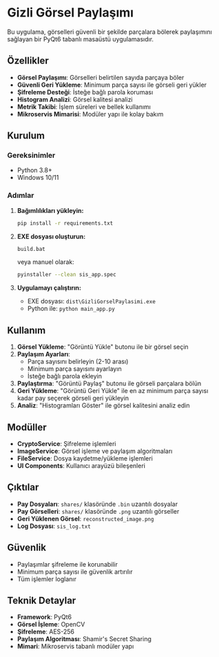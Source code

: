# Gizli Görsel Paylaşımı

Bu uygulama, görselleri güvenli bir şekilde parçalara bölerek paylaşımını sağlayan bir PyQt6 tabanlı masaüstü uygulamasıdır.

## Özellikler

- **Görsel Paylaşımı**: Görselleri belirtilen sayıda parçaya böler
- **Güvenli Geri Yükleme**: Minimum parça sayısı ile görseli geri yükler
- **Şifreleme Desteği**: İsteğe bağlı parola koruması
- **Histogram Analizi**: Görsel kalitesi analizi
- **Metrik Takibi**: İşlem süreleri ve bellek kullanımı
- **Mikroservis Mimarisi**: Modüler yapı ile kolay bakım

## Kurulum

### Gereksinimler
- Python 3.8+
- Windows 10/11

### Adımlar

1. **Bağımlılıkları yükleyin:**
   ```bash
   pip install -r requirements.txt
   ```

2. **EXE dosyası oluşturun:**
   ```bash
   build.bat
   ```
   veya manuel olarak:
   ```bash
   pyinstaller --clean sis_app.spec
   ```

3. **Uygulamayı çalıştırın:**
   - EXE dosyası: `dist\GizliGorselPaylasimi.exe`
   - Python ile: `python main_app.py`

## Kullanım

1. **Görsel Yükleme**: "Görüntü Yükle" butonu ile bir görsel seçin
2. **Paylaşım Ayarları**: 
   - Parça sayısını belirleyin (2-10 arası)
   - Minimum parça sayısını ayarlayın
   - İsteğe bağlı parola ekleyin
3. **Paylaştırma**: "Görüntü Paylaş" butonu ile görseli parçalara bölün
4. **Geri Yükleme**: "Görüntü Geri Yükle" ile en az minimum parça sayısı kadar pay seçerek görseli geri yükleyin
5. **Analiz**: "Histogramları Göster" ile görsel kalitesini analiz edin

## Modüller

- **CryptoService**: Şifreleme işlemleri
- **ImageService**: Görsel işleme ve paylaşım algoritmaları
- **FileService**: Dosya kaydetme/yükleme işlemleri
- **UI Components**: Kullanıcı arayüzü bileşenleri

## Çıktılar

- **Pay Dosyaları**: `shares/` klasöründe `.bin` uzantılı dosyalar
- **Pay Görselleri**: `shares/` klasöründe `.png` uzantılı görseller
- **Geri Yüklenen Görsel**: `reconstructed_image.png`
- **Log Dosyası**: `sis_log.txt`

## Güvenlik

- Paylaşımlar şifreleme ile korunabilir
- Minimum parça sayısı ile güvenlik artırılır
- Tüm işlemler loglanır

## Teknik Detaylar

- **Framework**: PyQt6
- **Görsel İşleme**: OpenCV
- **Şifreleme**: AES-256
- **Paylaşım Algoritması**: Shamir's Secret Sharing
- **Mimari**: Mikroservis tabanlı modüler yapı 
